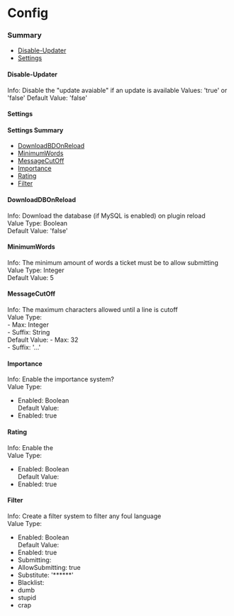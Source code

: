 # Config #

### Summary ###
- [Disable-Updater](#user-content-disable-updater)
- [Settings](#user-content-settings)

#### Disable-Updater ####
  Info: Disable the "update avaiable" if an update is available
  Values: 'true' or 'false'
  Default Value: 'false'

#### Settings ####
  #### Settings Summary ####
  - [DownloadBDOnReload](#user-content-downloaddbonreload)
  - [MinimumWords](#user-content-minimumwords)
  - [MessageCutOff](#user-content-messagecutoff)
  - [Importance](#user-content-importance)
  - [Rating](#user-content-rating)
  - [Filter](#user-content-filter)
  
  #### DownloadDBOnReload ####
  Info: Download the database (if MySQL is enabled) on plugin reload  
  Value Type: Boolean  
  Default Value: 'false'
  
  #### MinimumWords ####
  Info: The minimum amount of words a ticket must be to allow submitting  
  Value Type: Integer  
  Default Value: 5
  
  #### MessageCutOff ####
  Info: The maximum characters allowed until a line is cutoff  
  Value Type:  
  \- Max: Integer  
  \- Suffix: String  
  Default Value:
  \- Max: 32  
  \- Suffix: '...'  
  
  #### Importance ####
  Info: Enable the importance system?  
  Value Type:   
  * Enabled: Boolean  
  Default Value:  
  * Enabled: true
  
  #### Rating ####
  Info: Enable the   
  Value Type:  
  * Enabled: Boolean  
  Default Value:  
  * Enabled: true  
  
  #### Filter ####
  Info: Create a filter system to filter any foul language  
  Value Type:  
  * Enabled: Boolean  
  Default Value:  
  * Enabled: true
  * Submitting:
   * AllowSubmitting: true
   * Substitute: '******'
  * Blacklist:
   * dumb
   * stupid
   * crap
